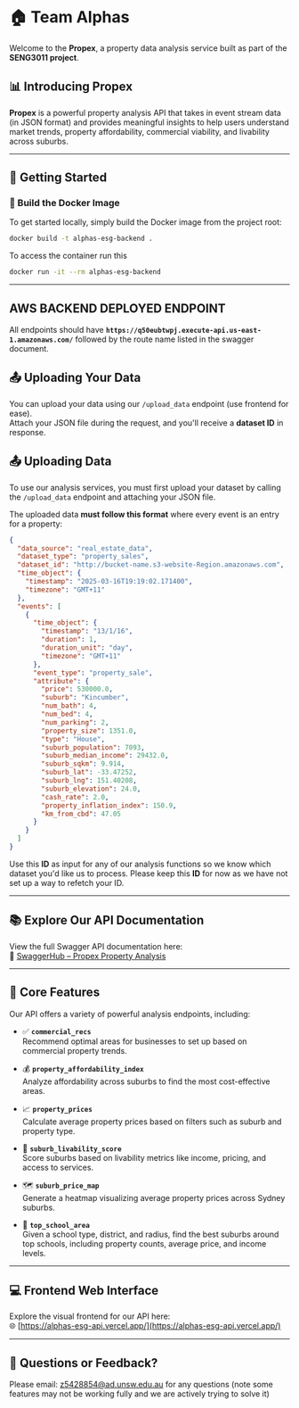 # 🏠 Team Alphas

Welcome to the **Propex**, a property data analysis service built as part of the **SENG3011 project**.

## 📊 Introducing Propex  
**Propex** is a powerful property analysis API that takes in event stream data (in JSON format) and provides meaningful insights to help users understand market trends, property affordability, commercial viability, and livability across suburbs.

---

## 🚀 Getting Started

### 🔧 Build the Docker Image

To get started locally, simply build the Docker image from the project root:

```bash
docker build -t alphas-esg-backend .
```

To access the container run this

```bash
docker run -it --rm alphas-esg-backend
```

---
## AWS BACKEND DEPLOYED ENDPOINT
All endpoints should have **`https://q50eubtwpj.execute-api.us-east-1.amazonaws.com/`** followed by the route name listed in the swagger document.

## 📤 Uploading Your Data


You can upload your data using our `/upload_data` endpoint (use frontend for ease).  
Attach your JSON file during the request, and you'll receive a **dataset ID** in response.

## 📤 Uploading Data

To use our analysis services, you must first upload your dataset by calling the `/upload_data` endpoint and attaching your JSON file.

The uploaded data **must follow this format** where every event is an entry for a property:
```json
{
  "data_source": "real_estate_data",
  "dataset_type": "property_sales",
  "dataset_id": "http://bucket-name.s3-website-Region.amazonaws.com",
  "time_object": {
    "timestamp": "2025-03-16T19:19:02.171400",
    "timezone": "GMT+11"
  },
  "events": [
    {
      "time_object": {
        "timestamp": "13/1/16",
        "duration": 1,
        "duration_unit": "day",
        "timezone": "GMT+11"
      },
      "event_type": "property_sale",
      "attribute": {
        "price": 530000.0,
        "suburb": "Kincumber",
        "num_bath": 4,
        "num_bed": 4,
        "num_parking": 2,
        "property_size": 1351.0,
        "type": "House",
        "suburb_population": 7093,
        "suburb_median_income": 29432.0,
        "suburb_sqkm": 9.914,
        "suburb_lat": -33.47252,
        "suburb_lng": 151.40208,
        "suburb_elevation": 24.0,
        "cash_rate": 2.0,
        "property_inflation_index": 150.9,
        "km_from_cbd": 47.05
      }
    }
  ]
}
```

Use this **ID** as input for any of our analysis functions so we know which dataset you'd like us to process.
Please keep this **ID** for now as we have not set up a way to refetch your ID.

---

## 📚 Explore Our API Documentation

View the full Swagger API documentation here:  
🔗 [SwaggerHub – Propex Property Analysis](https://app.swaggerhub.com/apis/LOWKHYEJAC/PropexPropertyAnalysis/1.0.0)

---

## 🧠 Core Features

Our API offers a variety of powerful analysis endpoints, including:

- ✅ **`commercial_recs`**  
  Recommend optimal areas for businesses to set up based on commercial property trends.

- 💰 **`property_affordability_index`**  
  Analyze affordability across suburbs to find the most cost-effective areas.

- 📈 **`property_prices`**  
  Calculate average property prices based on filters such as suburb and property type.

- 🏡 **`suburb_livability_score`**  
  Score suburbs based on livability metrics like income, pricing, and access to services.

- 🗺️ **`suburb_price_map`**  
  Generate a heatmap visualizing average property prices across Sydney suburbs.

- 🏫 **`top_school_area`**  
  Given a school type, district, and radius, find the best suburbs around top schools, including property counts, average price, and income levels.

---

## 💻 Frontend Web Interface

Explore the visual frontend for our API here:  
🌐 [https://alphas-esg-api.vercel.app/](https://alphas-esg-api.vercel.app/)

---

## 💬 Questions or Feedback?

Please email: z5428854@ad.unsw.edu.au for any questions (note some features may not be working fully and we are actively trying to solve it)
